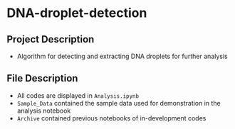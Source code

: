 # DNA-droplet-detection
## Project Description
- Algorithm for detecting and extracting DNA droplets for further analysis

## File Description
- All codes are displayed in `Analysis.ipynb`
- `Sample_Data` contained the sample data used for demonstration in the analysis notebook
- `Archive` contained previous notebooks of in-development codes
